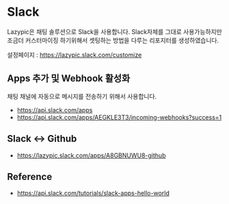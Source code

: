 # Slack
Lazypic은 채팅 솔루션으로 Slack을 사용합니다.
Slack자체를 그대로 사용가능하지만 조금더 커스터마이징 하기위해서
셋팅하는 방법을 다루는 리포지터를 생성하였습니다.

설정페이지 : https://lazypic.slack.com/customize

## Apps 추가 및 Webhook 활성화
채팅 채널에 자동으로 메시지를 전송하기 위해서 사용합니다.

- https://api.slack.com/apps
- https://api.slack.com/apps/AEGKLE3T3/incoming-webhooks?success=1

## Slack <-> Github
- https://lazypic.slack.com/apps/A8GBNUWU8-github

## Reference
- https://api.slack.com/tutorials/slack-apps-hello-world
